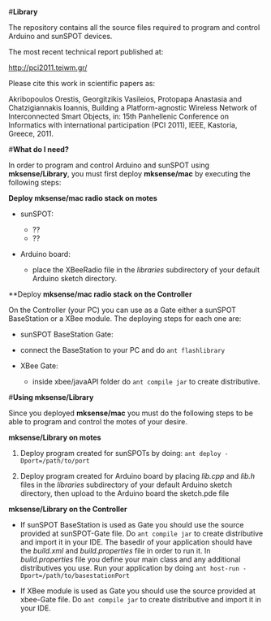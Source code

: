 #**Library**

The repository contains all the source files required to program and control Arduino and sunSPOT devices. 


The most recent technical report published at:

http://pci2011.teiwm.gr/

Please cite this work in scientific papers as:

Akribopoulos Orestis, Georgitzikis Vasileios, Protopapa Anastasia and Chatzigiannakis Ioannis, Building a Platform-agnostic Wireless Network of Interconnected Smart Objects, in: 15th Panhellenic Conference on Informatics with international 
participation (PCI 2011), IEEE, Kastoria, Greece, 2011.


#**What do I need?**

In order to program and control Arduino and sunSPOT using **mksense/Library**, you must first deploy **mksense/mac** by executing the following steps: 

**Deploy mksense/mac radio stack on motes**

 * sunSPOT: 
   * ??
   * ??

 * Arduino board: 
   * place the XBeeRadio file in the *libraries* subdirectory of your default Arduino sketch directory.

**Deploy **mksense/mac radio stack on the Controller**

On the Controller (your PC) you can use as a Gate either a sunSPOT BaseStation or a XBee module. The deploying steps for each one are:

* sunSPOT BaseStation Gate: 
 * connect the BaseStation to your PC and do ```ant flashlibrary``` 

* XBee Gate: 
  * inside xbee/javaAPI folder do ```ant compile jar``` to create distributive.

#**Using mksense/Library**

Since you deployed **mksense/mac** you must do the following steps to be able to program and control the motes of your desire.  

**mksense/Library on motes**

1. Deploy program created for sunSPOTs by doing:
 ``` ant deploy -Dport=/path/to/port ``` 

2. Deploy program created for Arduino board by placing *lib.cpp* and *lib.h* files in the *libraries* subdirectory of your default Arduino sketch directory, then upload to the Arduino board the sketch.pde file

**mksense/Library on the Controller**

* If sunSPOT BaseStation is used as Gate you should use the source provided at sunSPOT-Gate file. Do ```ant compile jar``` to create distributive and import it in your IDE. The basedir of your application should have the *build.xml* and *build.properties* file in order to run it. In *build.properties* file you define your main class and any additional distributives you use. Run your application by doing ``` ant host-run -Dport=/path/to/basestationPort ```

* If XBee module is used as Gate you should use the source provided at xbee-Gate file. Do ```ant compile jar``` to create distributive and import it in your IDE. 



 
  
